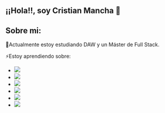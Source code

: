 ## ¡¡Hola!!, soy Cristian Mancha 👋

<h2>Sobre mi:</h2>

<p>🌱Actualmente estoy estudiando DAW y un Máster de Full Stack.</p>
<p>⚡Estoy aprendiendo sobre:</p>
  <ul>
    <li> <img src="https://img.shields.io/badge/-HTML-05122A?style=flat&logo=HTML5"/></li>
    <li> <img src="https://img.shields.io/badge/-CSS-05122A?style=flat&logo=CSS3"/></li>
    <li> <img src="https://img.shields.io/badge/-JavaScript-05122A?style=flat&logo=javascript"/></li>
    <li><img src="https://img.shields.io/badge/-Java-05122A?style=flat&logo=java"/></li>
    <li><img src="https://img.shields.io/badge/-Python-05122A?style=flat&logo=python"/></li>
    <li> <img src="https://img.shields.io/badge/-MySql-05122A?style=flat&logo=mysql"/></li>
  </ul>


     
   
